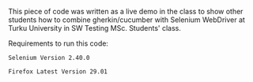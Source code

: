 This piece of code was written as a live demo in the class to show other students how to combine gherkin/cucumber with Selenium WebDriver at Turku University in SW Testing MSc. Students' class.

Requirements to run this code:

`Selenium Version 2.40.0`

`Firefox Latest Version 29.01`

